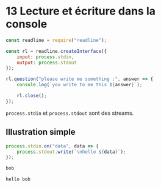 # 13 Lecture et écriture dans la console

```js
const readline = require("readline");

const rl = readline.createInterface({
    input: process.stdin,
    output: process.stdout
});

rl.question("please write me something :", answer => {
    console.log(`you write to me this ${answer}`);

    rl.close();
});
```

`process.stdin` et `process.stdout` sont des streams.

## Illustration simple

```js
process.stdin.on("data", data => {
    process.stdout.write(`\nhello ${data}`);
});
```

```bash
bob

hello bob
```

